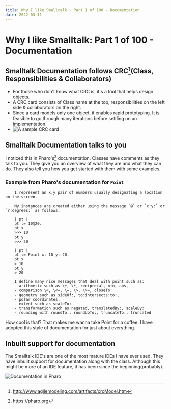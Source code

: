```yaml
---
title: Why I like Smalltalk - Part 1 of 100 - Documentation
date: 2022-03-11
---
```

# Why I like Smalltalk: Part 1 of 100 - Documentation

## Smalltalk Documentation follows CRC[^1](Class, Responsibilities & Collaborators)
- For those who don't know what CRC is, it's a tool that helps design objects.
- A CRC card consists of Class name at the top, responsibilities on the left side & collaborators on the right.
- Since a card models only one object, it enables rapid prototyping. It is feasible to go through many iterations before settling on an implementation.
- ![A sample CRC card](/crc-example.gif)


## Smalltalk Documentation talks to you
I noticed this in Pharo's[^2] documentation.
Classes have comments as they talk to you. They give you an overview of what they are and what they can do. They also tell you how you get started with them with some examples.

### Example from Pharo's documentation for `Point`
```smalltalk:Point
    I represent an x,y pair of numbers usually designating a location on the screen.

    My instances are created either using the message `@` or `x:y:` or `r:degrees:` as follows:

    | pt |
    pt := 10@20.
    pt x
    >>> 10
    pt y
    >>> 20

    | pt |
    pt := Point x: 10 y: 20.
    pt x
    > 10
    pt y
    > 20

    I define many nice messages that deal with point such as:
    - arithmetic such as \+, \*, reciprocal, min, abs,
    - comparison \<, \<=, \=, \>, \>=, closeTo:
    - geometry such as sideOf:, to:intersects:to:,
    - polar coordinates,
    - extent such as scaleTo:
    - transformation such as negated, translatedBy:, scaleBy:
    - rounding with roundTo:, roundUpTo:, truncateTo:, truncated
```

How cool is that? That makes me wanna take Point for a coffee.
I have adopted this style of documentation for just about everything.

## Inbuilt support for documentation
The Smalltalk IDE's are one of the most mature IDEs I have ever used. They have inbuilt support for documentation along with the class. Although this might be more of an IDE feature, it has been since the beginning(probably).

![Documentation in Pharo](/documentation-in-pharo.png)

[^1]: http://www.agilemodeling.com/artifacts/crcModel.htm
[^2]: https://pharo.org
